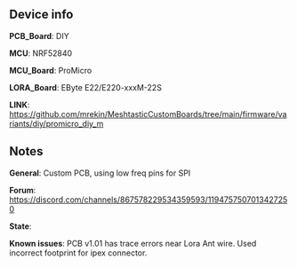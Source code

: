 ## Device info

**PCB_Board**: DIY

**MCU**: NRF52840

**MCU_Board**: ProMicro

**LORA_Board**: EByte E22/E220-xxxM-22S

**LINK**: https://github.com/mrekin/MeshtasticCustomBoards/tree/main/firmware/variants/diy/promicro_diy_m

## Notes

**General**: Custom PCB, using low freq pins for SPI

**Forum**: https://discord.com/channels/867578229534359593/1194757507013427250

**State**:

**Known issues**: PCB v1.01 has trace errors near Lora Ant wire. Used incorrect footprint for ipex connector.

